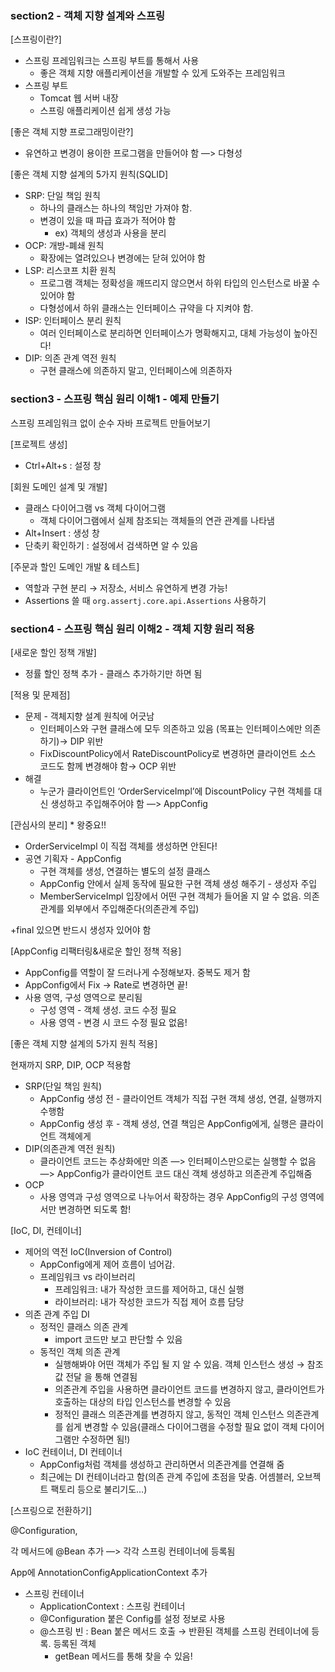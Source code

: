 ### section2 - 객체 지향 설계와 스프링

[스프링이란?]

- 스프링 프레임워크는 스프링 부트를 통해서 사용
    - 좋은 객체 지향 애플리케이션을 개발할 수 있게 도와주는 프레임워크
- 스프링 부트
    - Tomcat 웹 서버 내장
    - 스프링 애플리케이션 쉽게 생성 가능

[좋은 객체 지향 프로그래밍이란?]

- 유연하고 변경이 용이한 프로그램을 만들어야 함 —> 다형성

[좋은 객체 지향 설계의 5가지 원칙(SQLID]

- SRP: 단일 책임 원칙
    - 하나의 클래스는 하나의 책임만 가져야 함.
    - 변경이 있을 때 파급 효과가 적어야 함
        - ex) 객체의 생성과 사용을 분리
- OCP: 개방-폐쇄 원칙
    - 확장에는 열려있으나 변경에는 닫혀 있어야 함
- LSP: 리스코프 치환 원칙
    - 프로그램 객체는 정확성을 깨뜨리지 않으면서 하위 타입의 인스턴스로 바꿀 수 있어야 함
    - 다형성에서 하위 클래스는 인터페이스 규약을 다 지켜야 함.
- ISP: 인터페이스 분리 원칙
    - 여러 인터페이스로 분리하면 인터페이스가 명확해지고, 대체 가능성이 높아진다!
- DIP: 의존 관계 역전 원칙
    - 구현 클래스에 의존하지 말고, 인터페이스에 의존하자


### section3 - 스프링 핵심 원리 이해1 - 예제 만들기

스프링 프레임워크 없이 순수 자바 프로젝트 만들어보기

[프로젝트 생성]

- Ctrl+Alt+s  : 설정 창

[회원 도메인 설계 및 개발]

- 클래스 다이어그램 vs 객체 다이어그램
    - 객체 다이어그램에서 실제 참조되는 객체들의 연관 관계를 나타냄
- Alt+Insert : 생성 창
- 단축키 확인하기 : 설정에서 검색하면 알 수 있음

[주문과 할인 도메인 개발 & 테스트]

- 역할과 구현 분리 → 저장소, 서비스 유연하게 변경 가능!
- Assertions 쓸 때 `org.assertj.core.api.Assertions` 사용하기



### section4 - 스프링 핵심 원리 이해2 - 객체 지향 원리 적용

[새로운 할인 정책 개발]

- 정률 할인 정책 추가 - 클래스 추가하기만 하면 됨

[적용 및 문제점]

- 문제 - 객체지향 설계 원칙에 어긋남
    - 인터페이스와 구현 클래스에 모두 의존하고 있음 (목표는 인터페이스에만 의존하기)→ DIP 위반
    - FixDiscountPolicy에서 RateDiscountPolicy로 변경하면 클라이언트 소스 코드도 함께 변경해야 함→ OCP 위반
- 해결
    - 누군가 클라이언트인 ‘OrderServiceImpl’에 DiscountPolicy 구현 객체를 대신 생성하고 주입해주어야 함 —> AppConfig


[관심사의 분리] * 왕중요!!

- OrderServiceImpl 이 직접 객체를 생성하면 안된다!
- 공연 기획자 - AppConfig
    - 구현 객체를 생성, 연결하는 별도의 설정 클래스
    - AppConfig 안에서 실제 동작에 필요한 구현 객체 생성 해주기 - 생성자 주입
    - MemberServiceImpl 입장에서 어떤 구현 객체가 들어올 지 알 수 없음. 의존 관계를 외부에서 주입해준다(의존관계 주입)

+final 있으면 반드시 생성자 있어야 함

[AppConfig 리팩터링&새로운 할인 정책 적용]

- AppConfig를 역할이 잘 드러나게 수정해보자. 중복도 제거 함
- AppConfig에서 Fix → Rate로 변경하면 끝!
- 사용 영역, 구성 영역으로 분리됨
    - 구성 영역 - 객체 생성. 코드 수정 필요
    - 사용 영역 - 변경 시 코드 수정 필요 없음!

[좋은 객체 지향 설계의 5가지 원칙 적용]

현재까지 SRP, DIP, OCP 적용함

- SRP(단일 책임 원칙)
    - AppConfig 생성 전 - 클라이언트 객체가 직접 구현 객체 생성, 연결, 실행까지 수행함
    - AppConfig 생성 후 - 객체 생성, 연결 책임은 AppConfig에게, 실행은 클라이언트 객체에게
- DIP(의존관계 역전 원칙)
    - 클라이언트 코드는 추상화에만 의존 —> 인터페이스만으로는 실행할 수 없음 —> AppConfig가 클라이언트 코드 대신 객체 생성하고 의존관계 주입해줌
- OCP
    - 사용 영역과 구성 영역으로 나누어서 확장하는 경우 AppConfig의 구성 영역에서만 변경하면 되도록 함!

[IoC, DI, 컨테이너]

- 제어의 역전 IoC(Inversion of Control)
    - AppConfig에게 제어 흐름이 넘어감.
    - 프레임워크 vs 라이브러리
        - 프레임워크: 내가 작성한 코드를 제어하고, 대신 실행
        - 라이브러리: 내가 작성한 코드가 직접 제어 흐름 담당
- 의존 관계 주입 DI
    - 정적인 클래스 의존 관계
        - import 코드만 보고 판단할 수 있음
    - 동적인 객체 의존 관계
        - 실행해봐야 어떤 객체가 주입 될 지 알 수 있음. 객체 인스턴스 생성 → 참조값 전달 을 통해 연결됨
        - 의존관계 주입을 사용하면 클라이언트 코드를 변경하지 않고, 클라이언트가 호출하는 대상의 타입 인스턴스를 변경할 수 있음
        - 정적인 클래스 의존관계를 변경하지 않고, 동적인 객체 인스턴스 의존관계를 쉽게 변경할 수 있음(클래스 다이어그램을 수정할 필요 없이 객체 다이어그램만 수정하면 됨!)
- IoC 컨테이너, DI 컨테이너
    - AppConfig처럼 객체를 생성하고 관리하면서 의존관계를 연결해 줌
    - 최근에는 DI 컨테이너라고 함(의존 관계 주입에 초점을 맞춤. 어셈블러, 오브젝트 팩토리 등으로 불리기도…)

[스프링으로 전환하기]

@Configuration,

각 메서드에 @Bean 추가 —> 각각 스프링 컨테이너에 등록됨

App에 AnnotationConfigApplicationContext 추가

- 스프링 컨테이너
    - ApplicationContext : 스프링 컨테이너
    - @Configuration 붙은 Config를 설정 정보로 사용
    - @스프링 빈 : Bean 붙은 메서드 호출 → 반환된 객체를 스프링 컨테이너에 등록. 등록된 객체
        - getBean 메서드를 통해 찾을 수 있음!